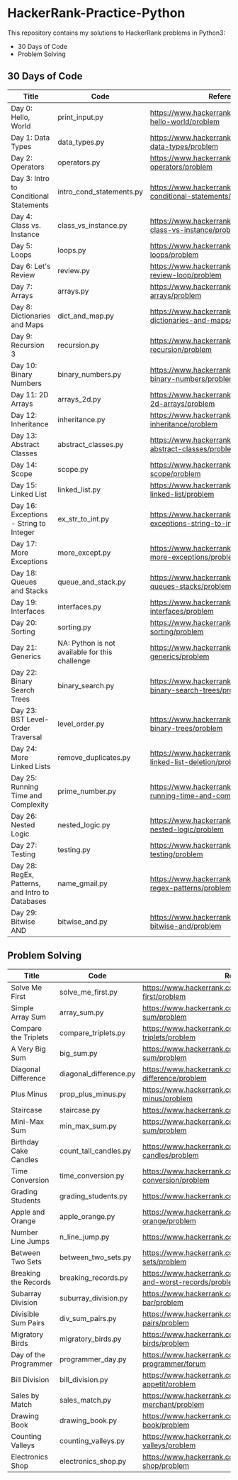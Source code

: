 # HackerRank-Practice-Python

This repository contains my solutions to HackerRank problems in Python3:

* 30 Days of Code
* Problem Solving

## 30 Days of Code



Title        | Code      | Reference
------------ | --------- | ---------
Day 0: Hello, World | print_input.py | https://www.hackerrank.com/challenges/30-hello-world/problem
Day 1: Data Types | data_types.py |  https://www.hackerrank.com/challenges/30-data-types/problem
Day 2: Operators | operators.py |  https://www.hackerrank.com/challenges/30-operators/problem
Day 3: Intro to Conditional Statements | intro_cond_statements.py |  https://www.hackerrank.com/challenges/30-conditional-statements/problem
Day 4: Class vs. Instance | class_vs_instance.py |  https://www.hackerrank.com/challenges/30-class-vs-instance/problem
Day 5: Loops | loops.py |  https://www.hackerrank.com/challenges/30-loops/problem
Day 6: Let's Review | review.py |  https://www.hackerrank.com/challenges/30-review-loop/problem
Day 7: Arrays | arrays.py |  https://www.hackerrank.com/challenges/30-arrays/problem
Day 8: Dictionaries and Maps | dict_and_map.py |  https://www.hackerrank.com/challenges/30-dictionaries-and-maps/problem
Day 9: Recursion 3 | recursion.py |  https://www.hackerrank.com/challenges/30-recursion/problem
Day 10: Binary Numbers | binary_numbers.py |  https://www.hackerrank.com/challenges/30-binary-numbers/problem
Day 11: 2D Arrays | arrays_2d.py |  https://www.hackerrank.com/challenges/30-2d-arrays/problem
Day 12: Inheritance | inheritance.py |  https://www.hackerrank.com/challenges/30-inheritance/problem
Day 13: Abstract Classes | abstract_classes.py |  https://www.hackerrank.com/challenges/30-abstract-classes/problem
Day 14: Scope | scope.py |  https://www.hackerrank.com/challenges/30-scope/problem
Day 15: Linked List | linked_list.py |  https://www.hackerrank.com/challenges/30-linked-list/problem
Day 16: Exceptions - String to Integer | ex_str_to_int.py |  https://www.hackerrank.com/challenges/30-exceptions-string-to-integer/problem
Day 17: More Exceptions | more_except.py |  https://www.hackerrank.com/challenges/30-more-exceptions/problem
Day 18: Queues and Stacks | queue_and_stack.py |  https://www.hackerrank.com/challenges/30-queues-stacks/problem
Day 19: Interfaces | interfaces.py |  https://www.hackerrank.com/challenges/30-interfaces/problem
Day 20: Sorting | sorting.py |  https://www.hackerrank.com/challenges/30-sorting/problem
Day 21: Generics | NA: Python is not available for this challenge |  https://www.hackerrank.com/challenges/30-generics/problem
Day 22: Binary Search Trees | binary_search.py |  https://www.hackerrank.com/challenges/30-binary-search-trees/problem
Day 23: BST Level-Order Traversal | level_order.py |  https://www.hackerrank.com/challenges/30-binary-trees/problem
Day 24: More Linked Lists | remove_duplicates.py |  https://www.hackerrank.com/challenges/30-linked-list-deletion/problem
Day 25: Running Time and Complexity | prime_number.py |  https://www.hackerrank.com/challenges/30-running-time-and-complexity/problem
Day 26: Nested Logic | nested_logic.py |  https://www.hackerrank.com/challenges/30-nested-logic/problem
Day 27: Testing | testing.py |  https://www.hackerrank.com/challenges/30-testing/problem
Day 28: RegEx, Patterns, and Intro to Databases | name_gmail.py |  https://www.hackerrank.com/challenges/30-regex-patterns/problem
Day 29: Bitwise AND | bitwise_and.py |  https://www.hackerrank.com/challenges/30-bitwise-and/problem

## Problem Solving

Title        | Code      | Reference
------------ | --------- | ---------
Solve Me First | solve_me_first.py |  https://www.hackerrank.com/challenges/solve-me-first/problem
Simple Array Sum| array_sum.py |  https://www.hackerrank.com/challenges/simple-array-sum/problem
Compare the Triplets| compare_triplets.py |  https://www.hackerrank.com/challenges/compare-the-triplets/problem
A Very Big Sum| big_sum.py |  https://www.hackerrank.com/challenges/a-very-big-sum/problem
Diagonal Difference| diagonal_difference.py |  https://www.hackerrank.com/challenges/diagonal-difference/problem
Plus Minus| prop_plus_minus.py |  https://www.hackerrank.com/challenges/plus-minus/problem
Staircase| staircase.py |  https://www.hackerrank.com/challenges/staircase/problem
Mini-Max Sum| min_max_sum.py |  https://www.hackerrank.com/challenges/mini-max-sum/problem
Birthday Cake Candles | count_tall_candles.py |  https://www.hackerrank.com/challenges/birthday-cake-candles/problem
Time Conversion | time_conversion.py |  https://www.hackerrank.com/challenges/time-conversion/problem
Grading Students | grading_students.py |  https://www.hackerrank.com/challenges/grading/problem
Apple and Orange | apple_orange.py |  https://www.hackerrank.com/challenges/apple-and-orange/problem
Number Line Jumps | n_line_jump.py |  https://www.hackerrank.com/challenges/kangaroo/problem
Between Two Sets | between_two_sets.py |  https://www.hackerrank.com/challenges/between-two-sets/problem
Breaking the Records | breaking_records.py |  https://www.hackerrank.com/challenges/breaking-best-and-worst-records/problem
Subarray Division | suburray_division.py |  https://www.hackerrank.com/challenges/the-birthday-bar/problem
Divisible Sum Pairs | div_sum_pairs.py |  https://www.hackerrank.com/challenges/divisible-sum-pairs/problem
Migratory Birds | migratory_birds.py |  https://www.hackerrank.com/challenges/migratory-birds/problem
Day of the Programmer | programmer_day.py |  https://www.hackerrank.com/challenges/day-of-the-programmer/forum
Bill Division | bill_division.py |  https://www.hackerrank.com/challenges/bon-appetit/problem
Sales by Match | sales_match.py |  https://www.hackerrank.com/challenges/sock-merchant/problem
Drawing Book | drawing_book.py |  https://www.hackerrank.com/challenges/drawing-book/problem
Counting Valleys | counting_valleys.py |  https://www.hackerrank.com/challenges/counting-valleys/problem
Electronics Shop | electronics_shop.py |  https://www.hackerrank.com/challenges/electronics-shop/problem
